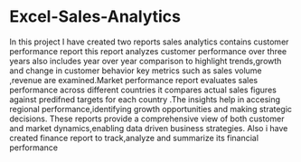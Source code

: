 # Excel-Sales-Analytics
In this project I have created two reports 
sales analytics contains customer performance report this report analyzes customer performance over three years also includes year over year comparison  to highlight trends,growth and change in customer behavior key metrics such as sales volume ,revenue are examined.Market performance report  evaluates sales performance across different countries it compares actual sales figures against predifned targets for each country .The insights help in accesing regional performance,identifying growth opportunities and making strategic decisions.
These reports provide a comprehensive view of both customer and market dynamics,enabling data driven business strategies.
Also i have created finance report to track,analyze and summarize its financial performance
